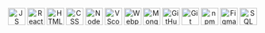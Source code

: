 <p align="center">
<img src="https://cdn.icon-icons.com/icons2/2108/PNG/512/javascript_icon_130900.png" alt="JS" height="35"> <img src="https://cdn.icon-icons.com/icons2/2108/PNG/512/react_icon_130845.png" alt="React" height="35"> <img src="https://cdn.icon-icons.com/icons2/37/PNG/512/html_application_3021.png" alt="HTML" height="35"> <img src="https://cdn.icon-icons.com/icons2/37/PNG/512/css_3721.png" alt="CSS" height="35"> <img src="https://cdn.icon-icons.com/icons2/2107/PNG/512/file_type_node_icon_130301.png" alt="Node" height="35"> <img src="https://cdn.icon-icons.com/icons2/2107/PNG/512/file_type_vscode_icon_130084.png" alt="VScode" height="35"> <img src="https://cdn.icon-icons.com/icons2/2699/PNG/512/js_webpack_logo_icon_167796.png" alt="Webpack" height="35"> <img src="https://cdn.icon-icons.com/icons2/2107/PNG/512/folder_type_mongodb_icon_129879.png" alt="MongoDB" height="35"> <img src="https://cdn.icon-icons.com/icons2/2406/PNG/512/github_git_icon_145985.png" alt="GitHub" height="35"> <img src="https://cdn.icon-icons.com/icons2/2107/PNG/512/file_type_git_icon_130581.png" alt="Git" height="35"> <img src="https://cdn.icon-icons.com/icons2/2148/PNG/512/npm_old_icon_132179.png" alt="npm" height="35"> <img src="https://cdn.icon-icons.com/icons2/3053/PNG/512/figma_macos_bigsur_icon_190183.png" alt="Figma" height="35"> <img src="https://cdn.icon-icons.com/icons2/627/PNG/512/sql-document-outlined-interface-symbol_icon-icons.com_57504.png" alt="SQL" height="35"><p>

